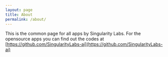 ```yaml
---
layout: page
title: About
permalink: /about/
---
```

This is the common page for all apps by Singularity Labs.  For the opensource apps you can find out the codes at 
[https://github.com/SingularityLabs-ai](https://github.com/SingularityLabs-ai)


[jekyll-organization]: https://github.com/jekyll
